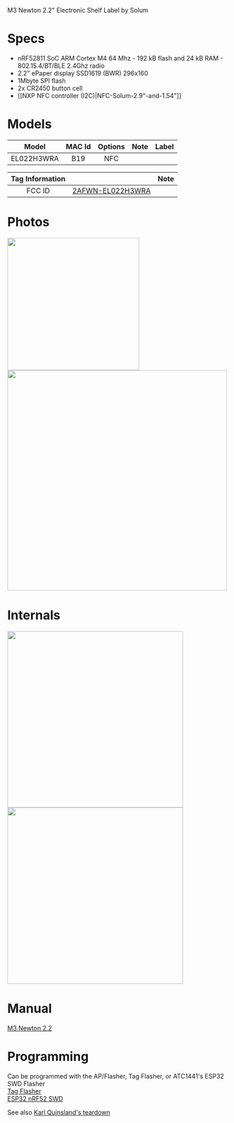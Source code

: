 M3 Newton 2.2" Electronic Shelf Label by Solum

# Specs #
* nRF52811 SoC ARM Cortex M4 64 Mhz - 192 kB flash and 24 kB RAM - 802.15.4/BT/BLE 2.4Ghz radio
* 2.2” ePaper display SSD1619 (BWR) 296x160
* 1Mbyte SPI flash
* 2x CR2450 button cell
* [[NXP NFC controller (I2C)|NFC-Solum-2.9"-and-1.54"]]



# Models # 
Model | MAC Id | Options | Note | Label
:-------------------------:|:------:|:-----------------------:|:-------------------------:|:---------------------:
EL022H3WRA | B19 | NFC | |


 Tag Information                     |       | Note
:-------------------------:|:-------------------------:|:-------------------------:
FCC ID | [2AFWN-EL022H3WRA](https://fcc.report/FCC-ID/2AFWN-EL022H3WRA)

# Photos #

<img width="300" src="https://github.com/jjwbruijn/OpenEPaperLink/assets/2544995/fc50e30b-9d83-40b2-96a1-73f0d1c85fd8">
<img width="500" src="https://github.com/jjwbruijn/OpenEPaperLink/assets/2544995/4f9dee80-3cee-4cd3-91d3-dc70fa12eab5">


# Internals #
<a href="https://github.com/jjwbruijn/OpenEPaperLink/assets/2544995/699d1a79-7a9d-4f5b-9504-729dfb2700e3"><img width="400" src="https://github.com/jjwbruijn/OpenEPaperLink/assets/2544995/699d1a79-7a9d-4f5b-9504-729dfb2700e3"></a>
<a href="https://github.com/jjwbruijn/OpenEPaperLink/assets/2544995/dbcf0f63-cf9d-4052-9686-44c0bfca6fd6"><img width="400" src="https://github.com/jjwbruijn/OpenEPaperLink/assets/2544995/dbcf0f63-cf9d-4052-9686-44c0bfca6fd6"></a>
<br/>

# Manual #
[M3 Newton 2.2](https://github.com/jjwbruijn/OpenEPaperLink/files/12072975/M3.Newton.2.9.pdf)

# Programming #
Can be programmed with the AP/Flasher, Tag Flasher, or ATC1441's ESP32 SWD Flasher<br/>
[Tag Flasher](https://github.com/jjwbruijn/OpenEPaperLink/tree/master/Tag_Flasher)<br/>
[ESP32 nRF52 SWD](https://github.com/atc1441/ESP32_nRF52_SWD)<br/>


See also [Karl Quinsland's teardown](https://karlquinsland.com/solum-el022hwra-teardown/)

